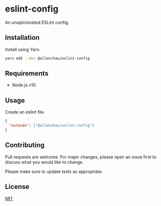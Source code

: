 # eslint-config

An unopinionated ESLint config.

## Installation

Install using Yarn.

```bash
yarn add --dev @allanchau/eslint-config
```

## Requirements

- Node.js v10.

## Usage

Create an eslint file.

```json
{
  "extends": ["@allanchau/eslint-config"]
}
```

## Contributing

Pull requests are welcome. For major changes, please open an issue first to discuss what you would like to change.

Please make sure to update tests as appropriate.

## License

[MIT](https://choosealicense.com/licenses/mit/)
